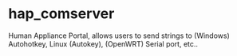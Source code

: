 hap_comserver
=============

Human Appliance Portal, allows users to send strings to (Windows) Autohotkey, Linux (Autokey), (OpenWRT) Serial port, etc..
